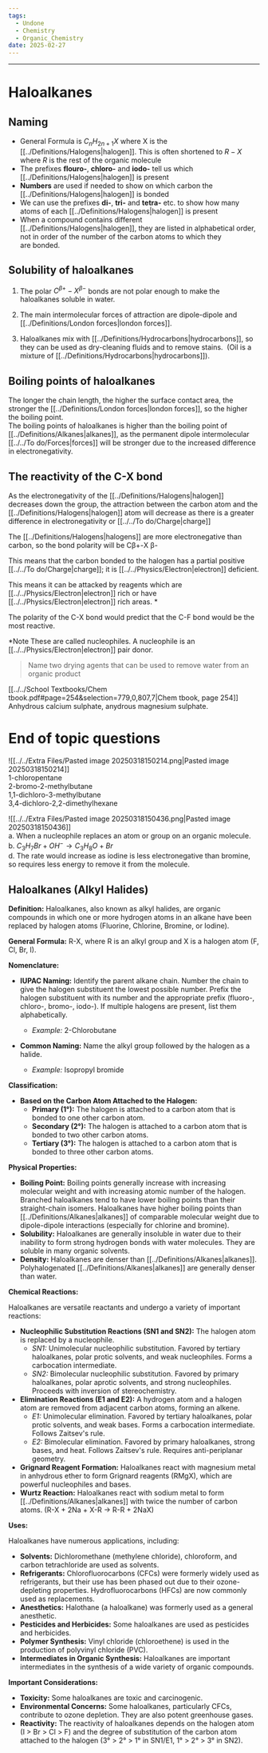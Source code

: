 ```yaml
---
tags:
  - Undone
  - Chemistry
  - Organic_Chemistry
date: 2025-02-27
---
```

---  
# Haloalkanes  
  
## Naming  
- General Formula is $C_nH_{2n+1}X$ where X is the [[../Definitions/Halogens|halogen]]. This is often shortened to $R-X$ where $R$ is the rest of the organic molecule  
- The prefixes **flouro-**, **chloro-** and **iodo-** tell us which [[../Definitions/Halogens|halogen]] is present  
- **Numbers** are used if needed to show on which carbon the [[../Definitions/Halogens|halogen]] is bonded  
- We can use the prefixes **di-**, **tri-** and **tetra-** etc. to show how many atoms of each [[../Definitions/Halogens|halogen]] is present  
- When a compound contains different [[../Definitions/Halogens|halogen]], they are listed in alphabetical order, not in order of the number of the carbon atoms to which they  
 are bonded.  
  
## Solubility of haloalkanes  
1. The polar $C^{\beta +}-X^{\beta -}$ bonds are not polar enough to make the haloalkanes soluble in water.​  
  
2. The main intermolecular forces of attraction are dipole-dipole and [[../Definitions/London forces|london forces]].​  
  
3. Haloalkanes mix with [[../Definitions/Hydrocarbons|hydrocarbons]], so they can be used as dry-cleaning fluids and to remove stains.  (Oil is a mixture of [[../Definitions/Hydrocarbons|hydrocarbons]]).  
  
## Boiling points of haloalkanes  
The longer the chain length, the higher the surface contact area, the stronger the [[../Definitions/London forces|london forces]], so the higher the boiling point.  
The boiling points of haloalkanes is higher than the boiling point of [[../Definitions/Alkanes|alkanes]], as the permanent dipole intermolecular [[../../To do/Forces|forces]] will be stronger due to the increased difference in electronegativity.  
  
## The reactivity of the C-X bond  
As the electronegativity of the [[../Definitions/Halogens|halogen]] decreases down the group, the attraction between the carbon atom and the [[../Definitions/Halogens|halogen]] atom will decrease as there is a greater difference in electronegativity or [[../../To do/Charge|charge]]  
  
The [[../Definitions/Halogens|halogens]] are more electronegative than carbon, so the bond polarity will be Cβ+-X β-​  
  
This means that the carbon bonded to the halogen has a partial positive [[../../To do/Charge|charge]]; it is [[../../Physics/Electron|electron]] deficient.​  
  
This means it can be attacked by reagents which are [[../../Physics/Electron|electron]] rich or have [[../../Physics/Electron|electron]] rich areas. * ​  
  
The polarity of the C-X bond would predict that the C-F bond would be the most reactive.​  
  
*Note These are called nucleophiles. A nucleophile is an [[../../Physics/Electron|electron]] pair donor.  
  
> Name two drying agents that can be used to remove water from an organic product  
  
[[../../School Textbooks/Chem tbook.pdf#page=254&selection=779,0,807,7|Chem tbook, page 254]]  
Anhydrous calcium sulphate, anydrous magnesium sulphate.  
  
# <b>End of topic questions</b>  
![[../../Extra Files/Pasted image 20250318150214.png|Pasted image 20250318150214]]  
1-chloropentane  
2-bromo-2-methylbutane  
1,1-dichloro-3-methylbutane  
3,4-dichloro-2,2-dimethylhexane  
  
![[../../Extra Files/Pasted image 20250318150436.png|Pasted image 20250318150436]]  
a. When a nucleophile replaces an atom or group on an organic molecule.  
b. $C_3H_7Br+OH^-\rightarrow C_3H_8O+Br$  
d. The rate would increase as iodine is less electronegative than bromine, so requires less energy to remove it from the molecule.  
  
## Haloalkanes (Alkyl Halides)  
  
**Definition:** Haloalkanes, also known as alkyl halides, are organic compounds in which one or more hydrogen atoms in an alkane have been replaced by halogen atoms (Fluorine, Chlorine, Bromine, or Iodine).  
  
**General Formula:** R-X, where R is an alkyl group and X is a halogen atom (F, Cl, Br, I).  
  
**Nomenclature:**  
  
*   **IUPAC Naming:**  Identify the parent alkane chain. Number the chain to give the halogen substituent the lowest possible number.  Prefix the halogen substituent with its number and the appropriate prefix (fluoro-, chloro-, bromo-, iodo-). If multiple halogens are present, list them alphabetically.  
    *   *Example:* 2-Chlorobutane  
  
*   **Common Naming:**  Name the alkyl group followed by the halogen as a halide.  
    *   *Example:*  Isopropyl bromide  
  
**Classification:**  
  
*   **Based on the Carbon Atom Attached to the Halogen:**  
    *   **Primary (1°):** The halogen is attached to a carbon atom that is bonded to one other carbon atom.  
    *   **Secondary (2°):** The halogen is attached to a carbon atom that is bonded to two other carbon atoms.  
    *   **Tertiary (3°):** The halogen is attached to a carbon atom that is bonded to three other carbon atoms.  
  
**Physical Properties:**  
  
*   **Boiling Point:**  Boiling points generally increase with increasing molecular weight and with increasing atomic number of the halogen.  Branched haloalkanes tend to have lower boiling points than their straight-chain isomers.  Haloalkanes have higher boiling points than [[../Definitions/Alkanes|alkanes]] of comparable molecular weight due to dipole-dipole interactions (especially for chlorine and bromine).  
*   **Solubility:**  Haloalkanes are generally insoluble in water due to their inability to form strong hydrogen bonds with water molecules.  They are soluble in many organic solvents.  
*   **Density:**  Haloalkanes are denser than [[../Definitions/Alkanes|alkanes]].  Polyhalogenated [[../Definitions/Alkanes|alkanes]] are generally denser than water.  
  
**Chemical Reactions:**  
  
Haloalkanes are versatile reactants and undergo a variety of important reactions:  
  
*   **Nucleophilic Substitution Reactions (SN1 and SN2):** The halogen atom is replaced by a nucleophile.  
    *   *SN1:* Unimolecular nucleophilic substitution. Favored by tertiary haloalkanes, polar protic solvents, and weak nucleophiles. Forms a carbocation intermediate.  
    *   *SN2:* Bimolecular nucleophilic substitution. Favored by primary haloalkanes, polar aprotic solvents, and strong nucleophiles. Proceeds with inversion of stereochemistry.  
*   **Elimination Reactions (E1 and E2):** A hydrogen atom and a halogen atom are removed from adjacent carbon atoms, forming an alkene.  
    *   *E1:* Unimolecular elimination. Favored by tertiary haloalkanes, polar protic solvents, and weak bases. Forms a carbocation intermediate. Follows Zaitsev's rule.  
    *   *E2:* Bimolecular elimination. Favored by primary haloalkanes, strong bases, and heat. Follows Zaitsev's rule.  Requires anti-periplanar geometry.  
*   **Grignard Reagent Formation:** Haloalkanes react with magnesium metal in anhydrous ether to form Grignard reagents (RMgX), which are powerful nucleophiles and bases.  
*   **Wurtz Reaction:**  Haloalkanes react with sodium metal to form [[../Definitions/Alkanes|alkanes]] with twice the number of carbon atoms. (R-X + 2Na + X-R  -> R-R + 2NaX)  
  
**Uses:**  
  
Haloalkanes have numerous applications, including:  
  
*   **Solvents:** Dichloromethane (methylene chloride), chloroform, and carbon tetrachloride are used as solvents.  
*   **Refrigerants:** Chlorofluorocarbons (CFCs) were formerly widely used as refrigerants, but their use has been phased out due to their ozone-depleting properties.  Hydrofluorocarbons (HFCs) are now commonly used as replacements.  
*   **Anesthetics:** Halothane (a haloalkane) was formerly used as a general anesthetic.  
*   **Pesticides and Herbicides:** Some haloalkanes are used as pesticides and herbicides.  
*   **Polymer Synthesis:**  Vinyl chloride (chloroethene) is used in the production of polyvinyl chloride (PVC).  
*   **Intermediates in Organic Synthesis:** Haloalkanes are important intermediates in the synthesis of a wide variety of organic compounds.  
  
**Important Considerations:**  
  
*   **Toxicity:** Some haloalkanes are toxic and carcinogenic.  
*   **Environmental Concerns:**  Some haloalkanes, particularly CFCs, contribute to ozone depletion.  They are also potent greenhouse gases.  
*   **Reactivity:** The reactivity of haloalkanes depends on the halogen atom (I > Br > Cl > F) and the degree of substitution of the carbon atom attached to the halogen (3° > 2° > 1° in SN1/E1, 1° > 2° > 3° in SN2).  

